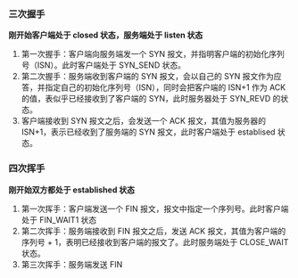 ### 三次握手
**刚开始客户端处于 closed 状态，服务端处于 listen 状态**

1. 第一次握手：客户端向服务端发一个 SYN 报文，并指明客户端的初始化序列号（ISN）。此时客户端处于 SYN_SEND 状态。
2. 第二次握手：服务端收到客户端的 SYN 报文，会以自己的 SYN 报文作为应答，并指定自己的初始化序列号（ISN），同时会把客户端的 ISN+1 作为 ACK 的值，表似乎已经接收到了客户端的 SYN，此时服务器处于 SYN_REVD 的状态。
3. 客户端接收到 SYN 报文之后，会发送一个 ACK 报文，其值为服务器的 ISN+1，表示已经收到了服务端的 SYN 报文，此时客户端处于 establised 状态。

### 四次挥手
**刚开始双方都处于 established 状态**

1. 第一次挥手：客户端发送一个 FIN 报文，报文中指定一个序列号。此时客户端处于 FIN_WAIT1 状态
2. 第二次挥手：服务端接收到 FIN 报文之后，发送 ACK 报文，其值为客户端的序列号 + 1，表明已经接收到客户端的报文了。此时服务端处于 CLOSE_WAIT 状态。
3. 第三次挥手：服务端发送 FIN 


